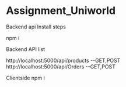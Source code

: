 # Assignment_Uniworld
Backend api
Install steps

npm i 

Backend API list

http://localhost:5000/api/products --GET,POST
http://localhost:5000/api/Orders  --GET,POST

Clientside 
npm i


